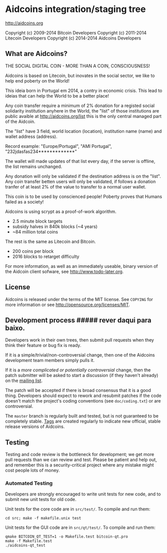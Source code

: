 Aidcoins integration/staging tree
================================

http://aidcoins.org

Copyright (c) 2009-2014 Bitcoin Developers
Copyright (c) 2011-2014 Litecoin Developers
Copyright (c) 2014-2014 Aidcoins Developers

What are Aidcoins?
----------------

THE SOCIAL DIGITAL COIN - MORE THAN A COIN, CONSCIOUSNESS!

Aidcoins is based on Litecoin, but inovates in the social sector, we like to help
end poberty on the World!

This ideia born in Portugal em 2014, a contry in economic crisis. This lead to ideias that can help the World to 
be a better place!

Any coin transfer require a minimum of 2% donation for a registed social 
solidarity institution anyhere in the World, the "list" of those institutions are public 
avaible at http://aidcoins.org/list this is the only central managed part of the Aidcoin.

The "list" have 3 field, world location (location), institution name (name) and wallet address (address).

Record example: "Europe/Portugal", "AMI Portugal", "232jdasfas234*************"

The wallet will made updates of that list every day, if the server is offline, the list 
remains unchanged.

Any donation will only be validated if the destination address is on the "list".
Any coin transfer betten users will only be validated, if follows a donation tranfer of at least 2% of the value 
to transfer to a normal user wallet.

This coin is to be used by conscienced people! 
Poberty proves that Humans failed as a society!


Aidcoins is using scrypt as a proof-of-work algorithm.
 - 2.5 minute block targets
 - subsidy halves in 840k blocks (~4 years)
 - ~84 million total coins

The rest is the same as Litecoin and Bitcoin.
 - 200 coins per block
 - 2016 blocks to retarget difficulty

For more information, as well as an immediately useable, binary version of
the Aidcoin client sofware, see http://www.todo-later.org.

License
-------

Aidcoins is released under the terms of the MIT license. See `COPYING` for more
information or see http://opensource.org/licenses/MIT.

Development process ##### rever daqui para baixo.
-------------------

Developers work in their own trees, then submit pull requests when they think
their feature or bug fix is ready.

If it is a simple/trivial/non-controversial change, then one of the Aidcoins
development team members simply pulls it.

If it is a *more complicated or potentially controversial* change, then the patch
submitter will be asked to start a discussion (if they haven't already) on the
[mailing list](http://sourceforge.net/mailarchive/forum.php?forum_name=bitcoin-development).

The patch will be accepted if there is broad consensus that it is a good thing.
Developers should expect to rework and resubmit patches if the code doesn't
match the project's coding conventions (see `doc/coding.txt`) or are
controversial.

The `master` branch is regularly built and tested, but is not guaranteed to be
completely stable. [Tags](https://github.com/kreatorpt/aidcoins/tags) are created
regularly to indicate new official, stable release versions of Aidcoins.

Testing
-------

Testing and code review is the bottleneck for development; we get more pull
requests than we can review and test. Please be patient and help out, and
remember this is a security-critical project where any mistake might cost people
lots of money.

### Automated Testing

Developers are strongly encouraged to write unit tests for new code, and to
submit new unit tests for old code.

Unit tests for the core code are in `src/test/`. To compile and run them:

    cd src; make -f makefile.unix test

Unit tests for the GUI code are in `src/qt/test/`. To compile and run them:

    qmake BITCOIN_QT_TEST=1 -o Makefile.test bitcoin-qt.pro
    make -f Makefile.test
    ./aidcoins-qt_test

